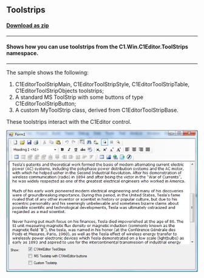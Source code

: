 ## Toolstrips
#### [Download as zip](https://grapecity.github.io/DownGit/#/home?url=https://github.com/GrapeCity/ComponentOne-WinForms-Samples/tree/master/NetFramework\XHtmlEditor\CS\ToolStrips)
____
#### Shows how you can use toolstrips from the C1.Win.C1Editor.ToolStrips namespace.
____
The sample shows the following: 
 1. C1EditorToolStripMain, C1EditorToolStripStyle, C1EditorToolStripTable, C1EditorToolStripObjects toolstrips;
 2. A standard MS ToolStrip with some buttons of type C1EditorToolStripButton;
 3. A custom MyToolStrip class, derived from C1EditorToolStripBase.

These toolstrips interact with the C1Editor control.

![screenshot](screenshot.PNG)

